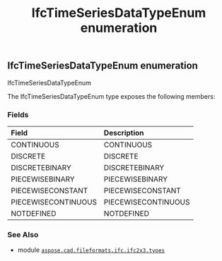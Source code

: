 ﻿---
title: IfcTimeSeriesDataTypeEnum enumeration
second_title: Aspose.CAD for Python via .NET API References
description: 
type: docs
weight: 3100
url: /aspose.cad.fileformats.ifc.ifc2x3.types/ifctimeseriesdatatypeenum/
is_root: false
---

## IfcTimeSeriesDataTypeEnum enumeration

IfcTimeSeriesDataTypeEnum



The IfcTimeSeriesDataTypeEnum type exposes the following members:

### Fields
| Field | Description |
| :- | :- |
| CONTINUOUS | CONTINUOUS |
| DISCRETE | DISCRETE |
| DISCRETEBINARY | DISCRETEBINARY |
| PIECEWISEBINARY | PIECEWISEBINARY |
| PIECEWISECONSTANT | PIECEWISECONSTANT |
| PIECEWISECONTINUOUS | PIECEWISECONTINUOUS |
| NOTDEFINED | NOTDEFINED |



### See Also
* module [`aspose.cad.fileformats.ifc.ifc2x3.types`](..)
